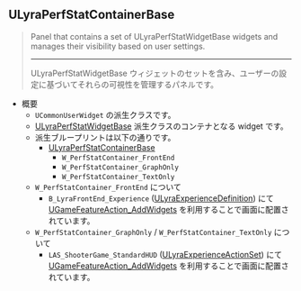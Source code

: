## ULyraPerfStatContainerBase

> Panel that contains a set of ULyraPerfStatWidgetBase widgets and manages their visibility based on user settings.  
> 
> ----
> ULyraPerfStatWidgetBase ウィジェットのセットを含み、ユーザーの設定に基づいてそれらの可視性を管理するパネルです。  

* 概要
	* `UCommonUserWidget` の派生クラスです。
	* [ULyraPerfStatWidgetBase] 派生クラスのコンテナとなる widget です。
	* 派生ブループリントは以下の通りです。
		* [ULyraPerfStatContainerBase]
			* `W_PerfStatContainer_FrontEnd`
			* `W_PerfStatContainer_GraphOnly`
			* `W_PerfStatContainer_TextOnly`
	* `W_PerfStatContainer_FrontEnd` について
		* `B_LyraFrontEnd_Experience` ([ULyraExperienceDefinition]) にて [UGameFeatureAction_AddWidgets] を利用することで画面に配置されています。
	* `W_PerfStatContainer_GraphOnly` / `W_PerfStatContainer_TextOnly` について
		* `LAS_ShooterGame_StandardHUD` ([ULyraExperienceActionSet]) にて [UGameFeatureAction_AddWidgets] を利用することで画面に配置されています。



<!--- ページ内のリンク --->

<!--- 自前の画像へのリンク --->

<!--- generated --->
[ULyraPerfStatContainerBase]: #ulyraperfstatcontainerbase
[ULyraExperienceActionSet]: ../../Lyra/Experience/ULyraExperienceActionSet.md#ulyraexperienceactionset
[ULyraExperienceDefinition]: ../../Lyra/Experience/ULyraExperienceDefinition.md#ulyraexperiencedefinition
[UGameFeatureAction_AddWidgets]: ../../Lyra/GameFeature/UGameFeatureAction_AddWidgets.md#ugamefeatureactionaddwidgets
[ULyraPerfStatWidgetBase]: ../../Lyra/PerformanceStats/ULyraPerfStatWidgetBase.md#ulyraperfstatwidgetbase
